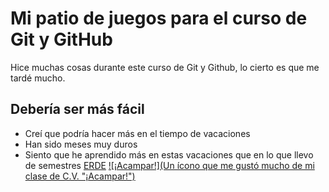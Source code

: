# Mi patio de juegos para el curso de Git y GitHub
Hice muchas cosas durante este curso de Git y Github, lo cierto es que me tardé mucho.
## Debería ser más fácil
* Creí que podría hacer más en el tiempo de vacaciones
* Han sido meses muy duros
* Siento que he aprendido más en estas vacaciones que en lo que llevo de semestres [ERDE](https://www.theflippedclassroom.es/diferencias_eseonline/ "ERDE")
[![¡Acampar!](Un ícono que me gustó mucho de mi clase de C.V.
"¡Acampar!")](https://i.imgur.com/0mEnd9h.png "¡Acampar!")

